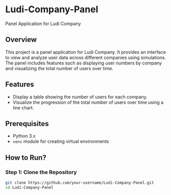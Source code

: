 # Ludi-Company-Panel
Panel Application for Ludi Company

## Overview
This project is a panel application for Ludi Company. It provides an interface to view and analyze user data across different companies using simulations. The panel includes features such as displaying user numbers by company and visualizing the total number of users over time.

## Features
- Display a table showing the number of users for each company.
- Visualize the progression of the total number of users over time using a line chart.

## Prerequisites
- Python 3.x
- `venv` module for creating virtual environments

## How to Run?

### Step 1: Clone the Repository
```sh
git clone https://github.com/your-username/Ludi-Company-Panel.git
cd Ludi-Company-Panel
